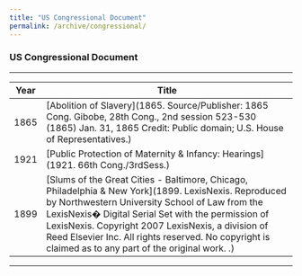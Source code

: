 ```yaml
---
title: "US Congressional Document"
permalink: /archive/congressional/
---
```


### US Congressional Document

---
Year | Title
--- | ---
1865 | [Abolition of Slavery](1865. Source/Publisher: 1865 Cong. Gibobe, 28th Cong., 2nd session 523-530 (1865) Jan. 31, 1865 Credit: Public domain; U.S. House of Representatives.)
1921 | [Public Protection of Maternity & Infancy: Hearings](1921. 66th Cong./3rdSess.)
1899 | [Slums of the Great Cities - Baltimore, Chicago, Philadelphia & New York](1899. LexisNexis. Reproduced by Northwestern University School of Law from the LexisNexis� Digital Serial Set with the permission of LexisNexis. Copyright 2007 LexisNexis, a division of Reed Elsevier Inc. All rights reserved. No copyright is claimed as to any part of the original work. .)

---